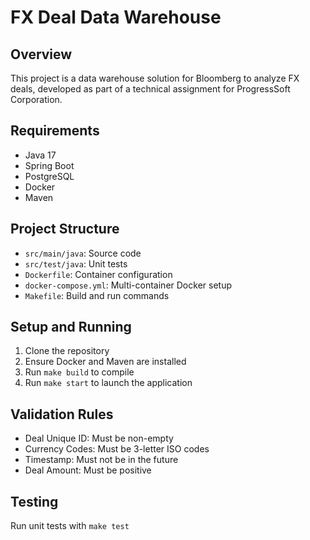 # FX Deal Data Warehouse

## Overview
This project is a data warehouse solution for Bloomberg to analyze FX deals, developed as part of a technical assignment for ProgressSoft Corporation.

## Requirements
- Java 17
- Spring Boot
- PostgreSQL
- Docker
- Maven

## Project Structure
- `src/main/java`: Source code
- `src/test/java`: Unit tests
- `Dockerfile`: Container configuration
- `docker-compose.yml`: Multi-container Docker setup
- `Makefile`: Build and run commands

## Setup and Running
1. Clone the repository
2. Ensure Docker and Maven are installed
3. Run `make build` to compile
4. Run `make start` to launch the application

## Validation Rules
- Deal Unique ID: Must be non-empty
- Currency Codes: Must be 3-letter ISO codes
- Timestamp: Must not be in the future
- Deal Amount: Must be positive

## Testing
Run unit tests with `make test`